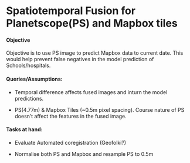 # Spatiotemporal Fusion for Planetscope(PS) and Mapbox tiles 


#### Objective

Objective is to use PS image to predict Mapbox data to current date. This would help prevent false negatives in the model prediction of Schools/hospitals.


#### Queries/Assumptions: 

- Temporal difference affects fused images and inturn the model predictions. 

- PS(4.77m) & Mapbox Tiles (~0.5m pixel spacing). Course nature of PS doesn’t affect the features in the fused image. 

 
#### Tasks at hand: 

- Evaluate Automated coregistration (Geofolki?) 

- Normalise both PS and Mapbox and resample PS to 0.5m 

 
